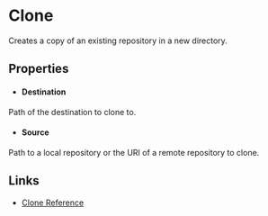 Clone
=====

Creates a copy of an existing repository in a new directory.

Properties
----------

- #### Destination
Path of the destination to clone to.

- #### Source
Path to a local repository or the URI of a remote repository to clone.

Links
-----
- [Clone Reference](https://www.selenic.com/mercurial/hg.1.html#clone)
